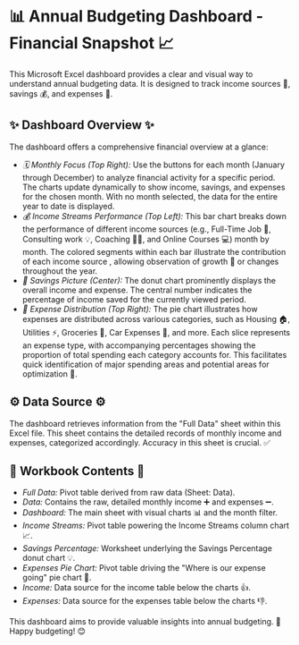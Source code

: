 # 📊 Annual Budgeting Dashboard - Financial Snapshot 📈

This Microsoft Excel dashboard provides a clear and visual way to understand annual budgeting data. It is designed to track income sources 💸, savings 💰, and expenses 🧾.

## ✨ Dashboard Overview ✨

The dashboard offers a comprehensive financial overview at a glance:

* *🗓 Monthly Focus (Top Right):* Use the buttons for each month (January through December) to analyze financial activity for a specific period. The charts update dynamically to show income, savings, and expenses for the chosen month. With no month selected, the data for the entire year to date is displayed.
* *💰 Income Streams Performance (Top Left):* This bar chart breaks down the performance of different income sources (e.g., Full-Time Job 💼, Consulting work 💡, Coaching 🧑‍🏫, and Online Courses 💻) month by month. The colored segments within each bar illustrate the contribution of each income source , allowing observation of growth 🌱 or changes throughout the year.
* *🎯 Savings Picture (Center):* The donut chart prominently displays the overall income and expense. The central number indicates the percentage of income saved for the currently viewed period.
* *💸 Expense Distribution (Top Right):* The pie chart illustrates how expenses are distributed across various categories, such as Housing 🏠, Utilities ⚡, Groceries 🍎, Car Expenses 🚗, and more. Each slice represents an expense type, with accompanying percentages showing the proportion of total spending each category accounts for. This facilitates quick identification of major spending areas and potential areas for optimization 🤔.

## ⚙ Data Source ⚙

The dashboard retrieves information from the "Full Data" sheet within this Excel file. This sheet contains the detailed records of monthly income and expenses, categorized accordingly. Accuracy in this sheet is crucial. ✅

## 📄 Workbook Contents 📄

* *Full Data:* Pivot table derived from raw data (Sheet: Data).
* *Data:* Contains the raw, detailed monthly income ➕ and expenses ➖.
* *Dashboard:* The main sheet with visual charts 📊 and the month filter.
* *Income Streams:* Pivot table powering the Income Streams column chart 📈.
* *Savings Percentage:* Worksheet underlying the Savings Percentage donut chart 💡.
* *Expenses Pie Chart:* Pivot table driving the "Where is our expense going" pie chart 🍕.
* *Income:* Data source for the income table below the charts 👍.
* *Expenses:* Data source for the expenses table below the charts 👎.

This dashboard aims to provide valuable insights into annual budgeting. 🎉 Happy budgeting! 😊
